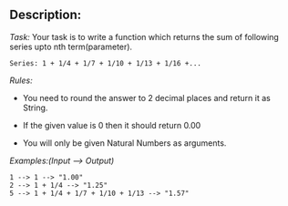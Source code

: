 ## Description:
*Task:*
Your task is to write a function which returns the sum of following series upto nth term(parameter).
```
Series: 1 + 1/4 + 1/7 + 1/10 + 1/13 + 1/16 +...
```
*Rules:*
- You need to round the answer to 2 decimal places and return it as String.

- If the given value is 0 then it should return 0.00

- You will only be given Natural Numbers as arguments.

*Examples:(Input --> Output)*
```
1 --> 1 --> "1.00"
2 --> 1 + 1/4 --> "1.25"
5 --> 1 + 1/4 + 1/7 + 1/10 + 1/13 --> "1.57"
```